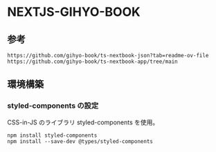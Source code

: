 # NEXTJS-GIHYO-BOOK

## 参考

```
https://github.com/gihyo-book/ts-nextbook-json?tab=readme-ov-file
https://github.com/gihyo-book/ts-nextbook-app/tree/main
```

## 環境構築

### styled-components の設定

CSS-in-JS のライブラリ styled-components を使用。

```
npm install styled-components
npm install --save-dev @types/styled-components
```
